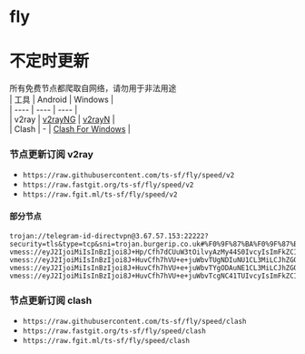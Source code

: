 # fly
# 不定时更新
所有免费节点都爬取自网络，请勿用于非法用途  
|  工具  | Android  | Windows  |  
|  ----  | ----   | ----  |  
| v2ray  | [v2rayNG](https://github.com/2dust/v2rayNG/releases) | [v2rayN](https://github.com/2dust/v2rayN/releases) |  
| Clash  | - | [Clash For Windows](https://github.com/2dust/clashN/releases) | 
  
### 节点更新订阅  v2ray
- `https://raw.githubusercontent.com/ts-sf/fly/speed/v2`  
- `https://raw.fastgit.org/ts-sf/fly/speed/v2`  
- `https://raw.fgit.ml/ts-sf/fly/speed/v2`  
#### 部分节点  
``` 
trojan://telegram-id-directvpn@3.67.57.153:22222?security=tls&type=tcp&sni=trojan.burgerip.co.uk#%F0%9F%87%BA%F0%9F%87%B8US%E7%BE%8E%E5%9B%BD4%206.6MB%2Fs
vmess://eyJ2IjoiMiIsInBzIjoi8J+Hp/Cfh7dCUuW3tOilvyAzMy44S0IvcyIsImFkZCI6IjE4OC4xMTQuOTkuMTUwIiwicG9ydCI6IjQ0MyIsImlkIjoiZTRjN2UwY2UtZWQ5My00MGQ5LThmMzgtOTA0OTdjYjgzODY0IiwiYWlkIjoiMCIsInNjeSI6ImF1dG8iLCJuZXQiOiJ3cyIsInR5cGUiOiJub25lIiwiaG9zdCI6ImZpMS54djJyYXkubmV0IiwicGF0aCI6Ii92bWVzcyIsInRscyI6InRscyIsInNuaSI6IiIsInRlc3RfbmFtZSI6IkJS5be06KW/In0=
vmess://eyJ2IjoiMiIsInBzIjoi8J+HuvCfh7hVU+e+juWbvTUgNDIuNU1CL3MiLCJhZGQiOiJtMDcudGs0NDMzLmNvbSIsInBvcnQiOiIyMDUzIiwiaWQiOiI1ZTJiM2E0ZC1iZDI0LTRhNTgtZjU1ZC1lZDdiZGNkNDIxZDMiLCJhaWQiOiIwIiwic2N5IjoiYXV0byIsIm5ldCI6IndzIiwidHlwZSI6Im5vbmUiLCJob3N0IjoiIiwicGF0aCI6Ii9tMDcudGs0NDMzLmNvbSIsInRscyI6InRscyIsInNuaSI6IiIsInRlc3RfbmFtZSI6IlVT576O5Zu9NSJ9
vmess://eyJ2IjoiMiIsInBzIjoi8J+HuvCfh7hVU+e+juWbvTYgODAuNE1CL3MiLCJhZGQiOiJobXMwNC54bWl2aWRlby5jZmQiLCJwb3J0IjoiNDQzIiwiaWQiOiI5M2VhNDg2YS1iYWRhLTQyYTQtYWMzOC1kMDg4YjMyMGZhMWUiLCJhaWQiOiIwIiwic2N5IjoiYXV0byIsIm5ldCI6IndzIiwidHlwZSI6Im5vbmUiLCJob3N0IjoieG1pdmlkZW8uY2ZkIiwicGF0aCI6Ii9saW5rd3MiLCJ0bHMiOiJ0bHMiLCJzbmkiOiIiLCJ0ZXN0X25hbWUiOiJVU+e+juWbvTYifQ==
vmess://eyJ2IjoiMiIsInBzIjoi8J+HuvCfh7hVU+e+juWbvTcgNC41TUIvcyIsImFkZCI6ImFkbWluLmFyem9uaG9zdC5pciIsInBvcnQiOiIyMDg2IiwiaWQiOiI3ZDkzZTk5Mi00OGNmLTQyZDQtODRmOC03NTc2OGU4MTVhNGMiLCJhaWQiOiIwIiwic2N5IjpudWxsLCJuZXQiOiJ3cyIsInR5cGUiOiIiLCJob3N0IjoiYWRtaW4uYXJ6b25ob3N0LmlyIiwicGF0aCI6Ii8iLCJ0bHMiOiIiLCJzbmkiOiIiLCJ0ZXN0X25hbWUiOiJVU+e+juWbvTcifQ==
```
### 节点更新订阅  clash
- `https://raw.githubusercontent.com/ts-sf/fly/speed/clash`  
- `https://raw.fastgit.org/ts-sf/fly/speed/clash`  
- `https://raw.fgit.ml/ts-sf/fly/speed/clash`  



